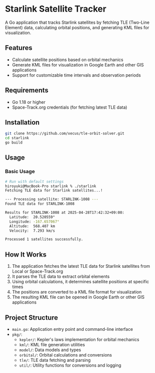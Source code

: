 # Starlink Satellite Tracker

A Go application that tracks Starlink satellites by fetching TLE (Two-Line Element) data, calculating orbital positions, and generating KML files for visualization.

## Features

- Calculate satellite positions based on orbital mechanics
- Generate KML files for visualization in Google Earth and other GIS applications
- Support for customizable time intervals and observation periods

## Requirements

- Go 1.18 or higher
- Space-Track.org credentials (for fetching latest TLE data)

## Installation

```bash
git clone https://github.com/xecus/tle-orbit-solver.git
cd starlink
go build
```

## Usage

### Basic Usage

```bash
# Run with default settings
hiroyuki@MacBook-Pro starlink % ./starlink 
Fetching TLE data for Starlink satellites...!

--- Processing satellite: STARLINK-1008 ---
Found TLE data for STARLINK-1008

Results for STARLINK-1008 at 2025-04-28T17:42:32+09:00:
  Latitude:  20.520559°
  Longitude: -167.657067°
  Altitude:  568.407 km
  Velocity:  7.293 km/s

Processed 1 satellites successfully.
```

## How It Works

1. The application fetches the latest TLE data for Starlink satellites from Local or Space-Track.org
2. It parses the TLE data to extract orbital elements
3. Using orbital calculations, it determines satellite positions at specific times
4. The positions are converted to a KML file format for visualization
5. The resulting KML file can be opened in Google Earth or other GIS applications

## Project Structure

- `main.go`: Application entry point and command-line interface
- `pkg/`:
  - `kepler/`: Kepler's laws implementation for orbital mechanics
  - `kml/`: KML file generation utilities
  - `model/`: Data models and types
  - `orbital/`: Orbital calculations and conversions
  - `tle/`: TLE data fetching and parsing
  - `util/`: Utility functions for conversions and logging

